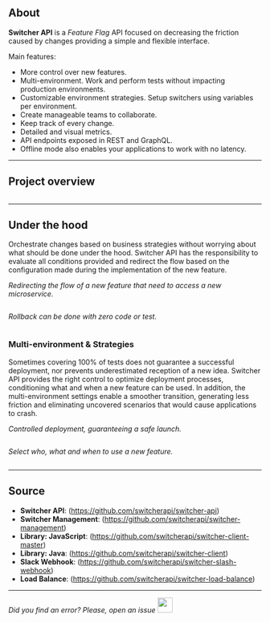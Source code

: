 <img src="https://raw.githubusercontent.com/switcherapi/switcherapi-assets/master/docs/SwitcherAPI_connectivity.jpg" class="image-style center" alt=""/><p>

## About  
**Switcher API** is a *Feature Flag* API focused on decreasing the friction caused by changes providing a simple and flexible interface.

Main features:
- More control over new features.
- Multi-environment. Work and perform tests without impacting production environments.
- Customizable environment strategies. Setup switchers using variables per environment.
- Create manageable teams to collaborate.
- Keep track of every change.
- Detailed and visual metrics.
- API endpoints exposed in REST and GraphQL.
- Offline mode also enables your applications to work with no latency.

* * *

## Project overview

<a href="[$ASSETS_LOCATION]/documentation/images/overview/macro_overview.jpg" target="_blank">
<img src="[$ASSETS_LOCATION]/documentation/images/overview/macro_overview.jpg" class="image-style center width-70" alt=""/>
</a>
<p>

* * *
 
## Under the hood
Orchestrate changes based on business strategies without worrying about what should be done under the hood. Switcher API has the responsibility to evaluate all conditions provided and redirect the flow based on the configuration made during the implementation of the new feature.

<span class="image-style center">*Redirecting the flow of a new feature that need to access a new microservice.*</span>

<img src="https://raw.githubusercontent.com/switcherapi/switcherapi-assets/master/docs/SwitcherAPI_management-TOGGLE_ON.jpg" class="image-style center" alt=""/><p>

<span class="image-style center">*Rollback can be done with zero code or test.*</span>

<img src="https://raw.githubusercontent.com/switcherapi/switcherapi-assets/master/docs/SwitcherAPI_management-TOGGLE_OFF.jpg" class="image-style center" alt=""/><p>

### Multi-environment & Strategies
Sometimes covering 100% of tests does not guarantee a successful deployment, nor prevents underestimated reception of a new idea. Switcher API provides the right control to optimize deployment processes, conditioning what and when a new feature can be used. In addition, the multi-environment settings enable a smoother transition, generating less friction and eliminating uncovered scenarios that would cause applications to crash.

<span class="image-style center">*Controlled deployment, guaranteeing a safe launch.*</span>

<img src="https://raw.githubusercontent.com/switcherapi/switcherapi-assets/master/docs/SwitcherAPI_management-ENVIRONMENT.jpg" class="image-style center" alt=""/><p>

<span class="image-style center">*Select who, what and when to use a new feature.*</span>

<img src="https://raw.githubusercontent.com/switcherapi/switcherapi-assets/master/docs/SwitcherAPI_management-STRATEGY.jpg" class="image-style center" alt=""/><p>

* * *

## Source
- **Switcher API**: (https://github.com/switcherapi/switcher-api)
- **Switcher Management**: (https://github.com/switcherapi/switcher-management)
- **Library: JavaScript**: (https://github.com/switcherapi/switcher-client-master)
- **Library: Java**: (https://github.com/switcherapi/switcher-client)
- **Slack Webhook**: (https://github.com/switcherapi/switcher-slash-webhook)
- **Load Balance**: (https://github.com/switcherapi/switcher-load-balance)


* * *

*Did you find an error? Please, open an issue*
<a href="https://github.com/switcherapi/switcher-management/issues/new?title=fix:+[overview.md]+-+[INSERT+SHORT+DESCRIPTION]" target="_blank">
    <img src="[$ASSETS_LOCATION]\github.svg" style="width: 30px;">
</a> 